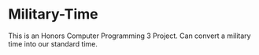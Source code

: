 # Military-Time
This is an Honors Computer Programming 3 Project. Can convert a military time into our standard time.
